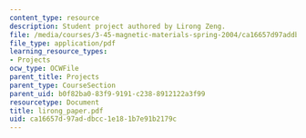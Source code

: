 ```yaml
---
content_type: resource
description: Student project authored by Lirong Zeng.
file: /media/courses/3-45-magnetic-materials-spring-2004/ca16657d97addbcc1e181b7e91b2179c_lirong_paper.pdf
file_type: application/pdf
learning_resource_types:
- Projects
ocw_type: OCWFile
parent_title: Projects
parent_type: CourseSection
parent_uid: b0f82ba0-83f9-9191-c238-8912122a3f99
resourcetype: Document
title: lirong_paper.pdf
uid: ca16657d-97ad-dbcc-1e18-1b7e91b2179c
---
```

